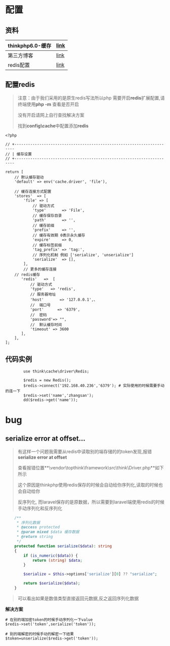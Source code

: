 #  配置



## 资料

| thinkphp6.0-缓存 | [link](https://www.kancloud.cn/manual/thinkphp6_0/1037634) |
| ---------------- | ---------------------------------------------------------- |
| 第三方博客       | [link](https://www.cnblogs.com/laijinquan/p/13613647.html) |
| redis配置        | [link](http://www.thinkphp.cn/topic/68472.html)            |



## 配置redis

> 注意：由于我们采用的是原生redis写法所以php 需要开启**redis**扩展配置,请终端使用**php -m** 查看是否开启
>
> 没有开启请网上自行查找解决方案
>
> 找到**config\cache**中配置添加**redis**

```shell
<?php

// +----------------------------------------------------------------------
// | 缓存设置
// +----------------------------------------------------------------------

return [
    // 默认缓存驱动
    'default' => env('cache.driver', 'file'),

    // 缓存连接方式配置
    'stores'  => [
        'file' => [
            // 驱动方式
            'type'       => 'File',
            // 缓存保存目录
            'path'       => '',
            // 缓存前缀
            'prefix'     => '',
            // 缓存有效期 0表示永久缓存
            'expire'     => 0,
            // 缓存标签前缀
            'tag_prefix' => 'tag:',
            // 序列化机制 例如 ['serialize', 'unserialize']
            'serialize'  => [],
        ],
        // 更多的缓存连接
    // redis缓存
       'redis'   =>  [
           // 驱动方式
           'type'   => 'redis',
           // 服务器地址
           'host'       => '127.0.0.1',、
           //  端口号
           'port'      => '6379',
           //  密码
           'password'=> "",
           //  默认缓存时间
           'timeout' => 3600
       ],
    ],
];

```





## 代码实例

```shell
        use think\cache\driver\Redis;   
        
        $redis = new Redis();
        $redis->connect('192.168.40.236','6379'); # 实际使用的时候需要手动的连一下
        $redis->set('name','zhangsan'); 
        dd($redis->get('name'));
```

#  bug

## serialize error at offset...

> 有这样一个问题我需要从redis中读取别的端存储的的token发现,报错**serialize error at offset**
>
> 查看报错位置**\vendor\topthink\framework\src\think\Driver.php**如下所示
>
> 这个原因是thinkphp使用redis保存的时候会自动给你序列化,读取的时候也会自动给你
>
> 反序列化, 而laravel保存的是原数据，所以需要到laravel端使用redis的时候手动序列化和反序列化

```php
    /**
     * 序列化数据
     * @access protected
     * @param mixed $data 缓存数据
     * @return string
     */
    protected function serialize($data): string
    {
        if (is_numeric($data)) {
            return (string) $data;
        }

        $serialize = $this->options['serialize'][0] ?? "serialize";

        return $serialize($data);
    }
```

> 可以看出如果是数值类型直接返回元数据,反之返回序列化数据

**解决方案**

```shell
# 在别的端加密token的时候手动序列化一下value
$redis->set('token',serialize('token'));

# 别的端解密的时候手动的解密一下结果
$token=unserialize($redis->get('token'));
```

